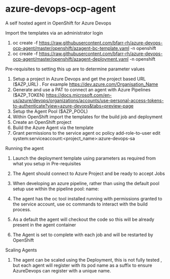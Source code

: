 # azure-devops-ocp-agent
A self hosted agent in OpenShift for Azure Devops

Import the templates via an administrator login

1. oc create -f https://raw.githubusercontent.com/bfarr-rh/azure-devops-ocp-agent/master/openshift/azagent-bc-template.yaml -n openshift
2. oc create -f https://raw.githubusercontent.com/bfarr-rh/azure-devops-ocp-agent/master/openshift/azagent-deployment.yaml -n openshift

Pre-requisites to setting this up are to determine parameter values
1. Setup a project in Azure Devops and get the project based URL ($AZP_URL) . For example https://dev.azure.com/Organisation_Name
2. Generate and use a PAT to connect an agent with Azure Pipelines  ($AZP_TOKEN)
https://docs.microsoft.com/en-us/azure/devops/organizations/accounts/use-personal-access-tokens-to-authenticate?view=azure-devops&tabs=preview-page
3. Setup the Agent Pool ($AZP_POOL)
4. Within OpenShift import the templates for the build job and deployment
5. Create an OpenShift project
6. Build the Azure Agent via the template
7. Grant permissions to the service agent 
oc policy add-role-to-user edit system:serviceaccount:<project_name>:azure-devops-sa

Running the agent
1. Launch the deployment template using parameters as required from what you setup in Pre-requisites
2. The Agent should connect to Azure Project and be ready to accept Jobs
3. When developing an azure pipeline, rather than using the default pool setup use within the pipeline
pool:
  name: <Agent Pool name>
  
4. The agent has the oc tool installed running with permissions granted to the service account, use oc commands to interact with the build process. 
5. As a default the agent will checkout the code so this will be already present in the agent container
6. The Agent is set to complete with each job and will be restarted by OpenShift
  
Scaling Agents
1. The agent can be scaled using the Deployment, this is not fully tested , but each agent will register with its pod name as a suffix to ensure AzureDevops can register with a unique name.
